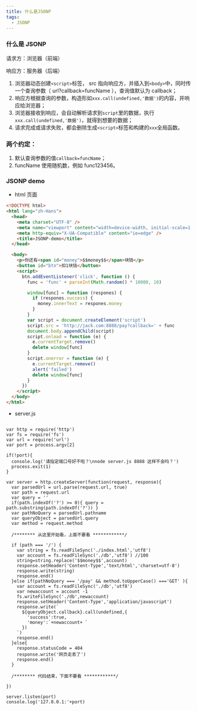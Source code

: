 ```yaml
---
title: 什么是JSONP
tags:
  - JSONP
---
```


### 什么是 JSONP

请求方：浏览器（前端）

响应方：服务器（后端）

<!-- more -->

1. 浏览器动态创建`<script>`标签， src 指向响应方，并插入到`<body>`中，同时传一个查询参数（ url?callback=funcName ），查询值默认为 callback；
2. 响应方根据查询的参数，构造形如`xxx.call(undefined,'数据')`的内容，并响应给浏览器；
3. 浏览器接收到响应，会自动解析请求到`script`里的数据，执行`xxx.call(undefined,'数据')`，就得到想要的数据；
4. 请求完成或请求失败，都会删除生成`<script>`标签和构建的`xxx`全局函数。

### 两个约定：

1. 默认查询参数的值`callback=funcName`；
2. funcName 使用随机数，例如 func123456。

### JSONP demo

- html 页面

```html
<!DOCTYPE html>
<html lang="zh-Hans">
  <head>
    <meta charset="UTF-8" />
    <meta name="viewport" content="width=device-width, initial-scale=1.0" />
    <meta http-equiv="X-UA-Compatible" content="ie=edge" />
    <title>JSONP-demo</title>
  </head>

  <body>
    <p>你还有<span id="money">$$money$$</span>块钱</p>
    <button id="btn">扣1块钱</button>
    <script>
      btn.addEventListener('click', function () {
        func = 'func' + parseInt(Math.random() * 10000, 10)

        window[func] = function (respones) {
          if (respones.success) {
            money.innerText = respones.money
          }
        }
        var script = document.createElement('script')
        script.src = 'http://jack.com:8888/pay?callback=' + func
        document.body.appendChild(script)
        script.onload = function (e) {
          e.currentTarget.remove()
          delete window[func]
        }
        script.onerror = function (e) {
          e.currentTarget.remove()
          alert('failed')
          delete window[func]
        }
      })
    </script>
  </body>
</html>
```

- server.js

```

var http = require('http')
var fs = require('fs')
var url = require('url')
var port = process.argv[2]

if(!port){
  console.log('请指定端口号好不啦？\nnode server.js 8888 这样不会吗？')
  process.exit(1)
}

var server = http.createServer(function(request, response){
  var parsedUrl = url.parse(request.url, true)
  var path = request.url
  var query = ''
  if(path.indexOf('?') >= 0){ query = path.substring(path.indexOf('?')) }
  var pathNoQuery = parsedUrl.pathname
  var queryObject = parsedUrl.query
  var method = request.method

  /******** 从这里开始看，上面不要看 ************/

  if (path === '/') {
    var string = fs.readFileSync('./index.html','utf8')
    var account = fs.readFileSync('./db','utf8') //100
    string=string.replace('$$money$$',account)
    response.setHeader('Content-Type','text/html','charset=utf-8')
    response.write(string)
    response.end()
  }else if(pathNoQuery === '/pay' && method.toUpperCase() ==='GET' ){
    var account = fs.readFileSync('./db','utf8')
    var newaccount = account -1
    fs.writeFileSync('./db',newaccount)
    response.setHeader('Content-Type','application/javascript')
    response.write(`
      ${queryObject.callback}.call(undefined,{
        'success':true,
        'money':`+newaccount+ `
      })
    `)
    response.end()
  }else{
    response.statusCode = 404
    response.write('网页走丢了')
    response.end()
  }

  /******** 代码结束，下面不要看 ************/

})

server.listen(port)
console.log('127.0.0.1:'+port)

```
